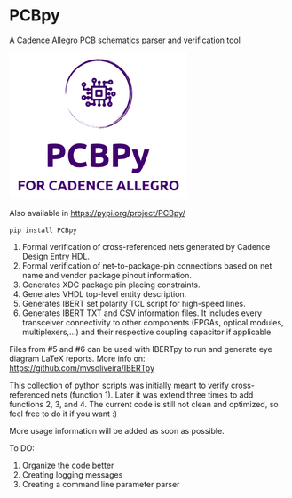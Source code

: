 # PCBpy
A Cadence Allegro PCB schematics parser and verification tool

![Alt text](docs/logo.png?raw=true "Title")

Also available in https://pypi.org/project/PCBpy/
```
pip install PCBpy
```

1) Formal verification of cross-referenced nets generated by Cadence Design Entry HDL.
2) Formal verification of net-to-package-pin connections based on net name and vendor package pinout information. 
3) Generates XDC package pin placing constraints.
4) Generates VHDL top-level entity description.
5) Generates IBERT set polarity TCL script for high-speed lines. 
6) Generates IBERT TXT and CSV information files. It includes every transceiver connectivity to other components (FPGAs, optical modules, multiplexers,...) and their respective coupling capacitor if applicable. 

Files from #5 and #6 can be used with IBERTpy to run and generate eye diagram LaTeX reports.
More info on: https://github.com/mvsoliveira/IBERTpy

This collection of python scripts was initially meant to verify cross-referenced nets (function 1). Later it was extend three times to add functions 2, 3, and 4.
The current code is still not clean and optimized, so feel free to do it if you want :) 

More usage information will be added as soon as possible.

To DO:
1) Organize the code better
2) Creating logging messages
3) Creating a command line parameter parser
